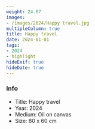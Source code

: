 ```yaml
---
weight: 24.07
images:
- /images/2024/Happy travel.jpg
multipleColumn: true
title: Happy travel
date: 2024-01-01
tags:
- 2024
- highlight
hideExif: true
hideDate: true
---
```


### Info

- Title: Happy travel
- Year: 2024
- Medium: Oil on canvas
- Size: 80 x 60 cm
